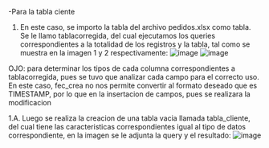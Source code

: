-Para la tabla ciente
1. En este caso, se importo la tabla del archivo pedidos.xlsx como tabla. Se le llamo tablacorregida, del cual
ejecutamos los queries correspondientes a la totalidad de los registros y la tabla, tal como se muestra en la
imagen 1 y 2 respectivamente:
![image](https://github.com/user-attachments/assets/1e6e6325-1622-4cd7-8915-fcb809af938e)
![image](https://github.com/user-attachments/assets/f51b3968-09b9-4276-9d82-51767e334978)

OJO: para determinar los tipos de cada columna correspondientes a tablacorregida, pues se tuvo que analizar cada 
campo para el correcto uso. En este caso, fec_crea no nos permite convertir al formato deseado que es TIMESTAMP, 
por lo que en la insertacion de campos, pues se realizara la modificacion

1.A. Luego se realiza la creacion de una tabla vacia llamada tabla_cliente, del cual tiene las caracteristicas 
correspondientes igual al tipo de datos correspondiente, en la imagen se le adjunta la query y el resultado: 
![image](https://github.com/user-attachments/assets/1f8240a0-ab25-460a-a2fc-a434deb5710a)


